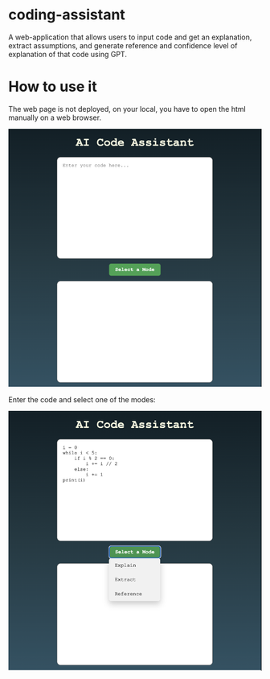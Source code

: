 # coding-assistant

A web-application that allows users to input code and get an explanation, extract assumptions, and generate reference and confidence level of explanation of that code using GPT.

# How to use it
The web page is not deployed, on your local, you have to open the html manually on a web browser.

![Screenshot](./images/screenshot1.png)

Enter the code and select one of the modes:

![Screenshot](./images/screenshot2.png)
